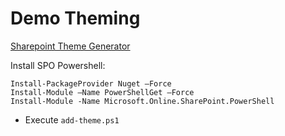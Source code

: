# Demo Theming

[Sharepoint Theme Generator](https://developer.microsoft.com/en-us/fluentui#/styles/themegenerator?fabricVer=5)

Install SPO Powershell:

```
Install-PackageProvider Nuget –Force
Install-Module –Name PowerShellGet –Force
Install-Module -Name Microsoft.Online.SharePoint.PowerShell
```

- Execute `add-theme.ps1`
